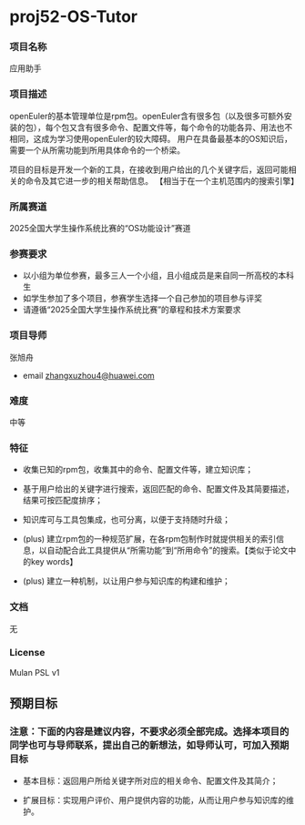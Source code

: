 # proj52-OS-Tutor
### 项目名称
应用助手

### 项目描述
openEuler的基本管理单位是rpm包。openEuler含有很多包（以及很多可额外安装的包），每个包又含有很多命令、配置文件等，每个命令的功能各异、用法也不相同，这成为学习使用openEuler的较大障碍。
用户在具备最基本的OS知识后，需要一个从所需功能到所用具体命令的一个桥梁。

项目的目标是开发一个新的工具，在接收到用户给出的几个关键字后，返回可能相关的命令及其它进一步的相关帮助信息。
【相当于在一个主机范围内的搜索引擎】

### 所属赛道

2025全国大学生操作系统比赛的“OS功能设计”赛道



### 参赛要求

- 以小组为单位参赛，最多三人一个小组，且小组成员是来自同一所高校的本科生
- 如学生参加了多个项目，参赛学生选择一个自己参加的项目参与评奖
- 请遵循“2025全国大学生操作系统比赛”的章程和技术方案要求



### 项目导师

张旭舟

* email zhangxuzhou4@huawei.com



### 难度

中等



### 特征
* 收集已知的rpm包，收集其中的命令、配置文件等，建立知识库；

* 基于用户给出的关键字进行搜索，返回匹配的命令、配置文件及其简要描述，结果可按匹配度排序；

* 知识库可与工具包集成，也可分离，以便于支持随时升级；

* (plus) 建立rpm包的一种规范扩展，在各rpm包制作时就提供相关的索引信息，以自动配合此工具提供从“所需功能”到“所用命令”的搜索。【类似于论文中的key words】

* (plus) 建立一种机制，以让用户参与知识库的构建和维护；



### 文档
无

### License

Mulan PSL v1



## 预期目标

### 注意：下面的内容是建议内容，不要求必须全部完成。选择本项目的同学也可与导师联系，提出自己的新想法，如导师认可，可加入预期目标

* 基本目标：返回用户所给关键字所对应的相关命令、配置文件及其简介；

* 扩展目标：实现用户评价、用户提供内容的功能，从而让用户参与知识库的维护。 


